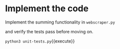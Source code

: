 Implement the code
==================

Implement the summing functionality in `webscraper.py`

and verify the tests pass before moving on.

`python3 unit-tests.py`{{execute}}